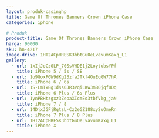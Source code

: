 ```yaml
---
layout: produk-casinghp
title: Game Of Thrones Banners Crown iPhone Case
categories: iphone

# Produk
product-title: Game Of Thrones Banners Crown iPhone Case
harga: 90000
sku: hn-4217
image-drive: 1HT2ACpHRESK3hbtGuOeLvavumKaxq_L1
gallery:
  - url: 1xIjJoCz0LP_70SsVHDE1j2LoytubsYPf
    title: iPhone 5 / 5s / SE
  - url: 1o9GoxFGW9dKg23zfaJTkf4OuEqGW77hA
    title: iPhone 6 / 6s
  - url: 1S-LmTxBg1dss0JR3VqiLKw3mB0jqfUDq
    title: iPhone 6 Plus / 6s Plus
  - url: 1ynPBHtzgxz3ZepaXIcmEo3tbfVkg_jaN
    title: iPhone 7 / 8
  - url: 14DjxJGFjRgtsL-Cz2eGZ188xySuOmeRn
    title: iPhone 7 Plus / 8 Plus
  - url: 1HT2ACpHRESK3hbtGuOeLvavumKaxq_L1
    title: iPhone X
---
```

